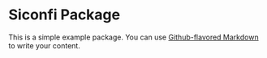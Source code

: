 # Siconfi Package

This is a simple example package. You can use
[Github-flavored Markdown](https://guides.github.com/features/mastering-markdown/)
to write your content.